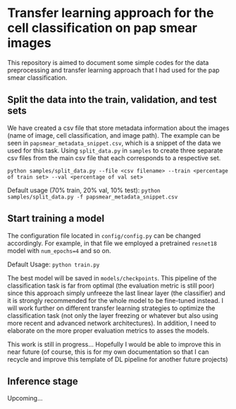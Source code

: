 # Transfer learning approach for the cell classification on pap smear images
This repository is aimed to document some simple codes for the data preprocessing and transfer learning approach that I had used for the pap smear classification.

## Split the data into the train, validation, and test sets
We have created a csv file that store metadata information about the images (name of image, cell classification, and image path). The example can be seen in `papsmear_metadata_snippet.csv`, which is a snippet of the data we used for this task. Using `split_data.py` in `samples` to create three separate csv files from the main csv file that each corresponds to a respective set.

`python samples/split_data.py --file <csv filename> --train <percentage of train set> --val <percentage of val set>` 

Default usage (70% train, 20% val, 10% test): `python samples/split_data.py -f papsmear_metadata_snippet.csv` 

## Start training a model
The configuration file located in `config/config.py` can be changed accordingly. For example, in that file we employed a pretrained `resnet18` model with `num_epochs=4` and so on. 

Default Usage: `python train.py`

The best model will be saved in `models/checkpoints`. This pipeline of the classification task is far from optimal (the evaluation metric is still poor) since this approach simply unfreeze the last linear layer (the classifier) and it is strongly recommended for the whole model to be fine-tuned instead. I will work further on different transfer learning strategies to optimize the classification task (not only the layer freezing or whatever but also using more recent and advanced network architectures). In addition, I need to elaborate on the more proper evaluation metrics to asses the models.

This work is still in progress... Hopefully I would be able to improve this in near future (of course, this is for my own documentation so that I can recycle and improve this template of DL pipeline for another future projects)

## Inference stage
Upcoming...
